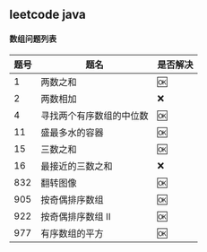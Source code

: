 leetcode java
---


#### 数组问题列表

|题号|题名|是否解决|
|---|---|---|
|1|两数之和|:ok:|
|2|两数相加|:x:|
|4|寻找两个有序数组的中位数|:ok:|
|11|盛最多水的容器|:ok:|
|15|三数之和|:ok:|
|16|最接近的三数之和|:x:|
|832|翻转图像|:ok:|
|905|按奇偶排序数组|:ok:|
|922|按奇偶排序数组 II|:ok:|
|977|有序数组的平方|:ok:|
